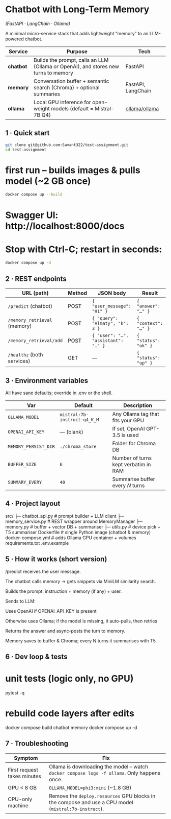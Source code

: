 # Chatbot with Long-Term Memory  
*(FastAPI · LangChain · Ollama)*

A minimal micro-service stack that adds lightweight “memory” to an LLM-powered chatbot.

| Service    | Purpose                                                                                                             | Tech                                                                                               |
|------------|---------------------------------------------------------------------------------------------------------------------|----------------------------------------------------------------------------------------------------|
| **chatbot** | Builds the prompt, calls an LLM (Ollama *or* OpenAI), and stores new turns to memory                                | FastAPI                                                                                            |
| **memory**  | Conversation buffer + semantic search (Chroma) + optional summaries                                                 | FastAPI, LangChain                                                                                 |
| **ollama**  | Local GPU inference for open-weight models (default = Mistral-7B Q4)                                                | [ollama/ollama](https://github.com/ollama/ollama)                                                  |


## 1 · Quick start

```bash
git clone git@github.com:Savant322/test-assignment.git
cd test-assignment
```

# first run – builds images & pulls model (~2 GB once)
```bash
docker compose up --build
```

# Swagger UI: http://localhost:8000/docs

# Stop with Ctrl-C; restart in seconds:
```bash
docker compose up -d
```

## 2 · REST endpoints

| URL (path)                     | Method | JSON body                                 | Result                |
|--------------------------------|--------|-------------------------------------------|-----------------------|
| `/predict` (chatbot)           | POST   | `{ "user_message": "Hi" }`                | `{ "answer": "…" }`   |
| `/memory_retrieval` (memory)   | POST   | `{ "query": "Almaty", "k": 3 }`           | `{ "context": "…" }`  |
| `/memory_retrieval/add`        | POST   | `{ "user": "…", "assistant": "…" }`       | `{ "status": "ok" }`  |
| `/healthz` (both services)     | GET    | —                                         | `{ "status": "up" }`  |


## 3 · Environment variables

All have sane defaults; override in .env or the shell.

| Var                | Default                      | Description                                |
|--------------------|------------------------------|--------------------------------------------|
| `OLLAMA_MODEL`     | `mistral:7b-instruct-q4_K_M` | Any Ollama tag that fits your GPU          |
| `OPENAI_API_KEY`   | — (blank)                    | If set, OpenAI GPT-3.5 is used             |
| `MEMORY_PERSIST_DIR` | `./chroma_store`           | Folder for Chroma DB                       |
| `BUFFER_SIZE`      | `6`                          | Number of turns kept verbatim in RAM       |
| `SUMMARY_EVERY`    | `40`                         | Summarise buffer every *N* turns           |


## 4 · Project layout

src/
├─ chatbot_api.py        # prompt builder + LLM client
├─ memory_service.py     # REST wrapper around MemoryManager
├─ memory.py             # buffer + vector DB + summariser
├─ utils.py              # device pick + T5 summariser
Dockerfile               # single Python image (chatbot & memory)
docker-compose.yml       # adds Ollama GPU container + volumes
requirements.txt
.env.example


## 5 · How it works (short version)

/predict receives the user message.

The chatbot calls memory → gets snippets via MiniLM similarity search.

Builds the prompt: instruction + memory (if any) + user.

Sends to LLM:

Uses OpenAI if OPENAI_API_KEY is present

Otherwise uses Ollama; if the model is missing, it auto-pulls, then retries

Returns the answer and async-posts the turn to memory.

Memory saves to buffer & Chroma; every N turns it summarises with T5.


## 6 · Dev loop & tests

# unit tests (logic only, no GPU)
pytest -q

# rebuild code layers after edits
docker compose build chatbot memory
docker compose up -d


## 7 · Troubleshooting

| Symptom                     | Fix                                                                                          |
|----------------------------|----------------------------------------------------------------------------------------------|
| First request takes minutes | Ollama is downloading the model – watch `docker compose logs -f ollama`. Only happens once.  |
| GPU < 8 GB                  | `OLLAMA_MODEL=phi3:mini` (~1.8 GB)                                                          |
| CPU-only machine            | Remove the `deploy.resources` GPU blocks in the compose and use a CPU model (`mistral:7b-instruct`). |

